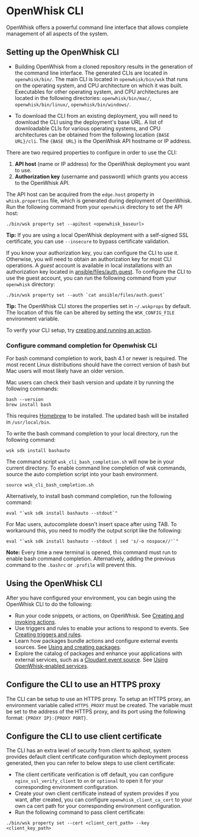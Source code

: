 <!--
#
# Licensed to the Apache Software Foundation (ASF) under one or more
# contributor license agreements.  See the NOTICE file distributed with
# this work for additional information regarding copyright ownership.
# The ASF licenses this file to You under the Apache License, Version 2.0
# (the "License"); you may not use this file except in compliance with
# the License.  You may obtain a copy of the License at
#
#     http://www.apache.org/licenses/LICENSE-2.0
#
# Unless required by applicable law or agreed to in writing, software
# distributed under the License is distributed on an "AS IS" BASIS,
# WITHOUT WARRANTIES OR CONDITIONS OF ANY KIND, either express or implied.
# See the License for the specific language governing permissions and
# limitations under the License.
#
-->

# OpenWhisk CLI

OpenWhisk offers a powerful command line interface that allows complete
management of all aspects of the system.

## Setting up the OpenWhisk CLI

- Building OpenWhisk from a cloned repository results in the generation of the
  command line interface. The generated CLIs are located in `openwhisk/bin/`.
  The main CLI is located in `openwhisk/bin/wsk` that runs on the operating
  system, and CPU architecture on which it was built. Executables for other
  operating system, and CPU architectures are located in the following
  directories: `openwhisk/bin/mac/`, `openwhisk/bin/linux/`,
  `openwhisk/bin/windows/`.

- To download the CLI from an existing deployment, you will need to download the
  CLI using the deployment's base URL. A list of downloadable CLIs for various
  operating systems, and CPU architectures can be obtained from the following
  location `{BASE URL}/cli`. The `{BASE URL}` is the OpenWhisk API hostname or
  IP address.

There are two required properties to configure in order to use the CLI:

1. **API host** (name or IP address) for the OpenWhisk deployment you want to
   use.
2. **Authorization key** (username and password) which grants you access to the
   OpenWhisk API.

The API host can be acquired from the `edge.host` property in `whisk.properties`
file, which is generated during deployment of OpenWhisk. Run the following
command from your `openwhisk` directory to set the API host:

```
./bin/wsk property set --apihost <openwhisk_baseurl>
```

**Tip:** If you are using a local OpenWhisk deployment with a self-signed SSL
certificate, you can use `--insecure` to bypass certificate validation.

If you know your authorization key, you can configure the CLI to use it.
Otherwise, you will need to obtain an authorization key for most CLI operations.
A _guest_ account is available in local installations with an authorization key
located in [ansible/files/auth.guest](../ansible/files/auth.guest). To configure
the CLI to use the guest account, you can run the following command from your
`openwhisk` directory:

```
./bin/wsk property set --auth `cat ansible/files/auth.guest`
```

**Tip:** The OpenWhisk CLI stores the properties set in `~/.wskprops` by
default. The location of this file can be altered by setting the
`WSK_CONFIG_FILE` environment variable.

To verify your CLI setup, try [creating and running an action](./samples.md).

### Configure command completion for Openwhisk CLI

For bash command completion to work, bash 4.1 or newer is required. The most
recent Linux distributions should have the correct version of bash but Mac users
will most likely have an older version.

Mac users can check their bash version and update it by running the following
commands:

```
bash --version
brew install bash
```

This requires [Homebrew](https://brew.sh/) to be installed. The updated bash
will be installed in `/usr/local/bin`.

To write the bash command completion to your local directory, run the following
command:

```
wsk sdk install bashauto
```

The command script `wsk_cli_bash_completion.sh` will now be in your current
directory. To enable command line completion of wsk commands, source the auto
completion script into your bash environment.

```
source wsk_cli_bash_completion.sh
```

Alternatively, to install bash command completion, run the following command:

```
eval "`wsk sdk install bashauto --stdout`"
```

For Mac users, autocomplete doesn't insert space after using TAB. To workaround
this, you need to modify the output script like the following:

```
eval "`wsk sdk install bashauto --stdout | sed 's/-o nospace//'`"
```

**Note:** Every time a new terminal is opened, this command must run to enable
bash command completion. Alternatively, adding the previous command to the
`.bashrc` or `.profile` will prevent this.

## Using the OpenWhisk CLI

After you have configured your environment, you can begin using the OpenWhisk
CLI to do the following:

- Run your code snippets, or actions, on OpenWhisk. See
  [Creating and invoking actions](./actions.md).
- Use triggers and rules to enable your actions to respond to events. See
  [Creating triggers and rules](./triggers_rules.md).
- Learn how packages bundle actions and configure external events sources. See
  [Using and creating packages](./packages.md).
- Explore the catalog of packages and enhance your applications with external
  services, such as a
  [Cloudant event source](./catalog.md#using-the-cloudant-package). See
  [Using OpenWhisk-enabled services](./catalog.md).

## Configure the CLI to use an HTTPS proxy

The CLI can be setup to use an HTTPS proxy. To setup an HTTPS proxy, an
environment variable called `HTTPS_PROXY` must be created. The variable must be
set to the address of the HTTPS proxy, and its port using the following format:
`{PROXY IP}:{PROXY PORT}`.

## Configure the CLI to use client certificate

The CLI has an extra level of security from client to apihost, system provides
default client certificate configuration which deployment process generated,
then you can refer to below steps to use client certificate:

- The client certificate verification is off default, you can configure
  `nginx_ssl_verify_client` to `on` or `optional` to open it for your
  corresponding environment configuration.
- Create your own client certificate instead of system provides if you want,
  after created, you can configure `openwhisk_client_ca_cert` to your own ca
  cert path for your corresponding environment configuration.
- Run the following command to pass client certificate:

```
./bin/wsk property set --cert <client_cert_path> --key <client_key_path>
```
